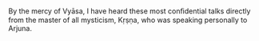 By the mercy of Vyāsa, I have heard these most conﬁdential talks directly from the master of all mysticism, Kṛṣṇa, who was speaking personally to Arjuna.